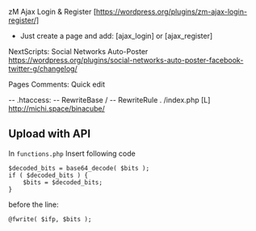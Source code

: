 zM Ajax Login & Register [https://wordpress.org/plugins/zm-ajax-login-register/]
* Just create a page and add: [ajax_login] or [ajax_register]

NextScripts: Social Networks Auto-Poster
https://wordpress.org/plugins/social-networks-auto-poster-facebook-twitter-g/changelog/

Pages Comments: Quick edit

-- .htaccess:
-- RewriteBase /
-- RewriteRule . /index.php [L]
http://michi.space/binacube/

## Upload with API

In `functions.php` Insert following code

    $decoded_bits = base64_decode( $bits );
    if ( $decoded_bits ) {
        $bits = $decoded_bits;
    }

before the line:

    @fwrite( $ifp, $bits );

